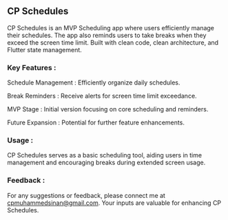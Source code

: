 ## CP Schedules

CP Schedules is an MVP Scheduling app where users efficiently manage their schedules. The app also reminds users to take breaks when they exceed the screen time limit. Built with clean code, clean architecture, and Flutter state management.

### Key Features :

Schedule Management : Efficiently organize daily schedules.

Break Reminders : Receive alerts for screen time limit exceedance.

MVP Stage : Initial version focusing on core scheduling and reminders.

Future Expansion : Potential for further feature enhancements.

### Usage :

CP Schedules serves as a basic scheduling tool, aiding users in time management and encouraging breaks during extended screen usage.

### Feedback :
For any suggestions or feedback, please connect me at cpmuhammedsinan@gmail.com. Your inputs are valuable for enhancing CP Schedules.
 
